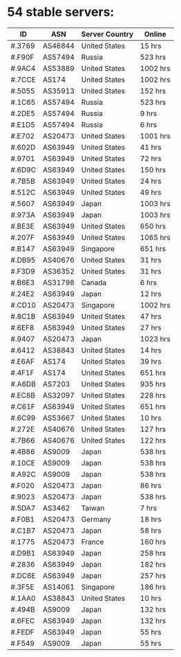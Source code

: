 # 54 stable servers:

| ID | ASN | Server Country | Online |
| ------ | ------ | ------ | ------ |
| #.3769 | AS46844 | United States | 15 hrs |
| #.F90F | AS57494 | Russia | 523 hrs |
| #.9AC4 | AS53889 | United States | 1002 hrs |
| #.7CCE | AS174 | United States | 1002 hrs |
| #.5055 | AS35913 | United States | 152 hrs |
| #.1C65 | AS57494 | Russia | 523 hrs |
| #.2DE5 | AS57494 | Russia | 9 hrs |
| #.E1D5 | AS57494 | Russia | 6 hrs |
| #.E702 | AS20473 | United States | 1001 hrs |
| #.602D | AS63949 | United States | 41 hrs |
| #.9701 | AS63949 | United States | 72 hrs |
| #.6D9C | AS63949 | United States | 150 hrs |
| #.7B5B | AS63949 | United States | 24 hrs |
| #.512C | AS63949 | United States | 49 hrs |
| #.5607 | AS63949 | Japan | 1003 hrs |
| #.973A | AS63949 | Japan | 1003 hrs |
| #.BE3E | AS63949 | United States | 650 hrs |
| #.207F | AS63949 | United States | 1065 hrs |
| #.B147 | AS63949 | Singapore | 651 hrs |
| #.DB95 | AS40676 | United States | 31 hrs |
| #.F3D9 | AS36352 | United States | 31 hrs |
| #.B6E3 | AS31798 | Canada | 6 hrs |
| #.24E2 | AS63949 | Japan | 12 hrs |
| #.CD10 | AS20473 | Singapore | 1002 hrs |
| #.8C1B | AS63949 | United States | 47 hrs |
| #.6EF8 | AS63949 | United States | 27 hrs |
| #.9407 | AS20473 | Japan | 1023 hrs |
| #.6412 | AS38843 | United States | 14 hrs |
| #.E6AF | AS174 | United States | 39 hrs |
| #.4F1F | AS174 | United States | 651 hrs |
| #.A6DB | AS7203 | United States | 935 hrs |
| #.EC8B | AS32097 | United States | 228 hrs |
| #.C61F | AS63949 | United States | 651 hrs |
| #.6C99 | AS53667 | United States | 10 hrs |
| #.272E | AS40676 | United States | 127 hrs |
| #.7B66 | AS40676 | United States | 122 hrs |
| #.4B86 | AS9009 | Japan | 538 hrs |
| #.10CE | AS9009 | Japan | 538 hrs |
| #.A92C | AS9009 | Japan | 538 hrs |
| #.F020 | AS20473 | Japan | 86 hrs |
| #.9023 | AS20473 | Japan | 538 hrs |
| #.5DA7 | AS3462 | Taiwan | 7 hrs |
| #.F0B1 | AS20473 | Germany | 18 hrs |
| #.C1B7 | AS20473 | Japan | 58 hrs |
| #.1775 | AS20473 | France | 160 hrs |
| #.D9B1 | AS63949 | Japan | 258 hrs |
| #.2836 | AS63949 | Japan | 182 hrs |
| #.DC6E | AS63949 | Japan | 257 hrs |
| #.3F5E | AS14061 | Singapore | 186 hrs |
| #.1AA0 | AS38843 | United States | 10 hrs |
| #.494B | AS9009 | Japan | 132 hrs |
| #.6FEC | AS63949 | Japan | 132 hrs |
| #.FEDF | AS63949 | Japan | 55 hrs |
| #.F549 | AS9009 | Japan | 55 hrs |

